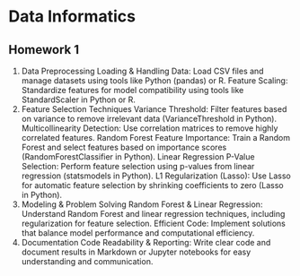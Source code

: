 # Data Informatics

## Homework 1
1. Data Preprocessing
Loading & Handling Data: Load CSV files and manage datasets using tools like Python (pandas) or R.
Feature Scaling: Standardize features for model compatibility using tools like StandardScaler in Python or R.
2. Feature Selection Techniques
Variance Threshold: Filter features based on variance to remove irrelevant data (VarianceThreshold in Python).
Multicollinearity Detection: Use correlation matrices to remove highly correlated features.
Random Forest Feature Importance: Train a Random Forest and select features based on importance scores (RandomForestClassifier in Python).
Linear Regression P-Value Selection: Perform feature selection using p-values from linear regression (statsmodels in Python).
L1 Regularization (Lasso): Use Lasso for automatic feature selection by shrinking coefficients to zero (Lasso in Python).
3. Modeling & Problem Solving
Random Forest & Linear Regression: Understand Random Forest and linear regression techniques, including regularization for feature selection.
Efficient Code: Implement solutions that balance model performance and computational efficiency.
4. Documentation
Code Readability & Reporting: Write clear code and document results in Markdown or Jupyter notebooks for easy understanding and communication.
